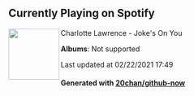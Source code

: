 ## Currently Playing on Spotify

[<img align="left" width="100" src="https://i.scdn.co/image/ab67616d0000b2739475458ba9525723c298c6b0">](https://open.spotify.com/album/2Eu9J7STgsK7ojEDgXVN0A)

Charlotte Lawrence - Joke's On You

**Albums**: Not supported

Last updated at 02/22/2021 17:49

#### Generated with [20chan/github-now](https://github.com/20chan/github-now)


<!--
**20chan/20chan** is a ✨ _special_ ✨ repository because its `README.md` (this file) appears on your GitHub profile.

Here are some ideas to get you started:

- 🔭 I’m currently working on ...
- 🌱 I’m currently learning ...
- 👯 I’m looking to collaborate on ...
- 🤔 I’m looking for help with ...
- 💬 Ask me about ...
- 📫 How to reach me: ...
- 😄 Pronouns: ...
- ⚡ Fun fact: ...
-->
